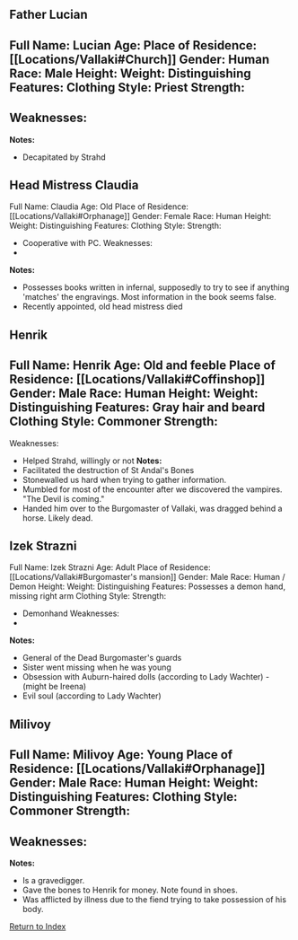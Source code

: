 ## Father Lucian
Full Name: Lucian
Age: 
Place of Residence: [[Locations/Vallaki#Church]]
Gender: Human
Race: Male
Height:
Weight:
Distinguishing Features:
Clothing Style: Priest
Strength:
 - 
Weaknesses:
 - 
**Notes:**
- Decapitated by Strahd

## Head Mistress Claudia
Full Name: Claudia
Age: Old
Place of Residence: [[Locations/Vallaki#Orphanage]]
Gender: Female
Race: Human
Height:
Weight:
Distinguishing Features:
Clothing Style:
Strength:
 - Cooperative with PC.
Weaknesses:
 - 
**Notes:**
- Possesses books written in infernal, supposedly to try to see if anything 'matches' the engravings. Most information in the book seems false.
- Recently appointed, old head mistress died

## Henrik
Full Name: Henrik
Age: Old and feeble
Place of Residence: [[Locations/Vallaki#Coffinshop]]
Gender: Male
Race: Human
Height:
Weight:
Distinguishing Features: Gray hair and beard
Clothing Style: Commoner
Strength:
 - 
Weaknesses:
 - Helped Strahd, willingly or not 
**Notes:**
- Facilitated the destruction of St Andal's Bones
- Stonewalled us hard when trying to gather information.
- Mumbled for most of the encounter after we discovered the vampires. "The Devil is coming."
- Handed him over to the Burgomaster of Vallaki, was dragged behind a horse. Likely dead.

## Izek Strazni
Full Name: Izek Strazni
Age: Adult
Place of Residence: [[Locations/Vallaki#Burgomaster's mansion]]
Gender: Male
Race: Human / Demon
Height:
Weight:
Distinguishing Features: Possesses a demon hand, missing right arm
Clothing Style:
Strength:
 - Demonhand
Weaknesses:
 - 
**Notes:**
- General of the Dead Burgomaster's guards
- Sister went missing when he was young
- Obsession with Auburn-haired dolls (according to Lady Wachter) - (might be Ireena)
- Evil soul (according to Lady Wachter)

## Milivoy
Full Name: Milivoy
Age: Young
Place of Residence: [[Locations/Vallaki#Orphanage]]
Gender: Male
Race: Human
Height:
Weight:
Distinguishing Features:
Clothing Style: Commoner
Strength:
 - 
Weaknesses:
 - 
**Notes:**
- Is a gravedigger.
- Gave the bones to Henrik for money. Note found in shoes.
- Was afflicted by illness due to the fiend trying to take possession of his body.

[Return to Index](Index)